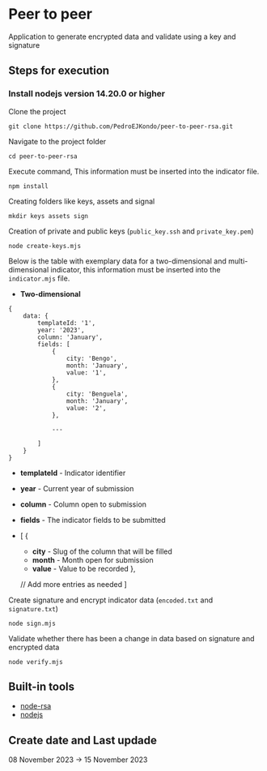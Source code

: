 # Peer to peer 
Application to generate encrypted data and validate using a key and signature

## Steps for execution

### Install nodejs version 14.20.0 or higher

Clone the project

```
git clone https://github.com/PedroEJKondo/peer-to-peer-rsa.git
```

Navigate to the project folder

```
cd peer-to-peer-rsa
```

Execute command, This information must be inserted into the indicator file.
```
npm install
```

Creating folders like keys, assets and signal

```
mkdir keys assets sign
```
Creation of private and public keys (```public_key.ssh``` and ```private_key.pem```)

```
node create-keys.mjs
```

Below is the table with exemplary data for a two-dimensional and multi-dimensional indicator, this information must be inserted into the ```indicator.mjs``` file.

- **Two-dimensional**

```
{
    data: {
        templateId: '1',
        year: '2023',
        column: 'January',
        fields: [
            {
                city: 'Bengo',
                month: 'January',
                value: '1',
            },
            {
                city: 'Benguela',
                month: 'January',
                value: '2',
            },

            ---
        
        ]
    }
}
```

- **templateId** - Indicator identifier
- **year**       - Current year of submission
- **column**     - Column open to submission
- **fields**     - The indicator fields to be submitted
- [
    {
     - **city**  - Slug of the column that will be filled
     - **month** - Month open for submission
     - **value** - Value to be recorded
  },
  
  // Add more entries as needed
]

Create signature and encrypt indicator data (```encoded.txt``` and ```signature.txt```)

```
node sign.mjs
``` 

Validate whether there has been a change in data based on signature and encrypted data

```
node verify.mjs
``` 
 
## Built-in tools

- [node-rsa](https://www.npmjs.com/package/node-rsa)
- [nodejs](https://nodejs.org/en/download/package-manager)

## Create date and Last updade
08 November 2023 -> 15 November 2023